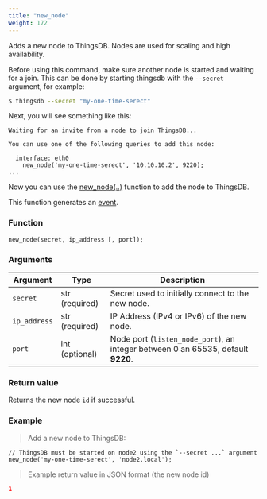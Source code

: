 ```yaml
---
title: "new_node"
weight: 172
---
```


Adds a new node to ThingsDB. Nodes are used for scaling and high availability.

Before using this command, make sure another node is started and waiting for a join. This can be done by starting thingsdb with the `--secret` argument, for example:

```bash
$ thingsdb --secret "my-one-time-serect"
```

Next, you will see something like this:
```text
Waiting for an invite from a node to join ThingsDB...

You can use one of the following queries to add this node:

  interface: eth0
    new_node('my-one-time-serect', '10.10.10.2', 9220);
...
```

Now you can use the [new_node(..)](../new_node) function to add the node to ThingsDB.

This function generates an [event](../../overview/events).

### Function
`new_node(secret, ip_address [, port]);`

### Arguments
Argument | Type | Description
-------- | ---- | -----------
`secret` | str (required) | Secret used to initially connect to the new node.
`ip_address` | str (required) | IP Address (IPv4 or IPv6) of the new node.
`port` | int (optional) | Node port (`listen_node_port`), an integer between 0 an 65535, default **9220**.


### Return value

Returns the new node `id` if successful.

### Example

> Add a new node to ThingsDB:

```thingsdb,syntax_only,@t
// ThingsDB must be started on node2 using the `--secret ...` argument
new_node('my-one-time-serect', 'node2.local');
```

> Example return value in JSON format (the new node id)

```json
1
```

